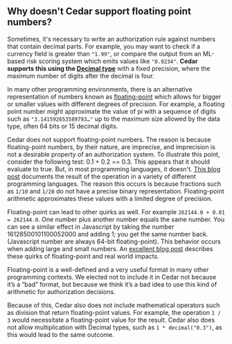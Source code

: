 ## Why doesn't Cedar support floating point numbers?

Sometimes, it's necessary to write an authorization rule against numbers that contain decimal parts. For example, you may want to check if a currency field is greater than `"1.99"`, or compare the output from an ML-based risk scoring system which emits values like `"0.9234"`. **Cedar supports this using the [Decimal type](https://docs.cedarpolicy.com/syntax-datatypes.html#decimal)** with a fixed precision, where the maximum number of digits after the decimal is four. 

In many other programming environments, there is an alternative representation of numbers known as [floating-point](https://en.wikipedia.org/wiki/Floating-point_arithmetic) which allows for bigger or smaller values with different degrees of precision. For example, a floating point number might approximate the value of pi with a sequence of digits such as `"3.141592653589793…"` up to the maximum size allowed by the data type, often 64 bits or 15 decimal digits.

Cedar does not support floating-point numbers. The reason is because floating-point numbers, by their nature, are  imprecise, and imprecision is not a desirable property of an authorization system. To illustrate this point, consider the following test: 0.1 + 0.2 == 0.3. This appears that it should evaluate to true. But, in most programming languages, it doesn't. [This blog post]( https://0.30000000000000004.com/) documents the result of the operation in a variety of different programming languages. The reason this occurs is because fractions such as `1/10` and `1/20` do not have a precise binary representation. Floating-point arithmetic approximates these values with a limited degree of precision.

Floating-point can lead to other quirks as well. For example `262144.0 + 0.01 = 262144.0`. One number plus another number equals the same number. You can see a similar effect in Javascript by taking the number 16128500101100052000 and adding 1; you get the same number back. (Javascript number are always 64-bit floating-point). This behavior occurs when adding large and small numbers. An [excellent blog post]( https://jvns.ca/blog/2023/01/13/examples-of-floating-point-problems/) describes these quirks of floating-point and real world impacts. 

Floating-point is a well-defined and a very useful format in many other programming contexts. We elected not to include it in Cedar not because it’s a “bad” format, but because we think it’s a bad idea to use this kind of arithmetic for authorization decisions.

Because of this, Cedar also does not include mathematical operators such as division that return floating-point values. For example, the operation `1 / 3` would necessitate a floating-point value for the result. Cedar also does not allow multiplication with Decimal types, such as `1 * decimal("0.3")`, as this would lead to the same outcome.
